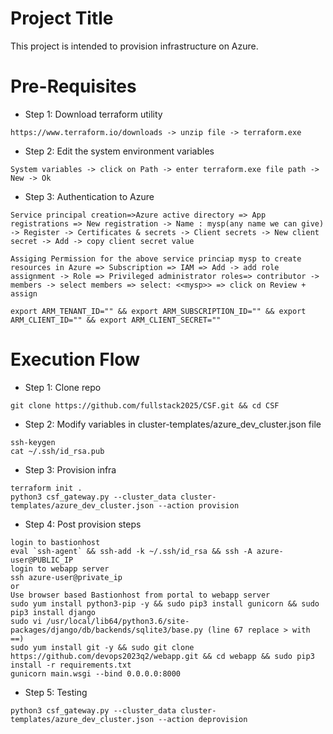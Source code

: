 # Project Title
This project is intended to provision infrastructure on Azure.
# Pre-Requisites
* Step 1: Download terraform utility
```
https://www.terraform.io/downloads -> unzip file -> terraform.exe
```
* Step 2: Edit the system environment variables
```
System variables -> click on Path -> enter terraform.exe file path -> New -> Ok 
```
* Step 3: Authentication to Azure
```
Service principal creation=>Azure active directory => App registrations => New registration -> Name : mysp(any name we can give) -> Register -> Certificates & secrets -> Client secrets -> New client secret -> Add -> copy client secret value

Assiging Permission for the above service princiap mysp to create resources in Azure => Subscription => IAM => Add -> add role assignment -> Role => Privileged administrator roles=> contributor -> members -> select members => select: <<mysp>> => click on Review + assign

export ARM_TENANT_ID="" && export ARM_SUBSCRIPTION_ID="" && export ARM_CLIENT_ID="" && export ARM_CLIENT_SECRET=""
```
# Execution Flow
* Step 1: Clone repo
```
git clone https://github.com/fullstack2025/CSF.git && cd CSF
```
* Step 2: Modify variables in cluster-templates/azure_dev_cluster.json file
```
ssh-keygen
cat ~/.ssh/id_rsa.pub
```
* Step 3: Provision infra
```
terraform init .
python3 csf_gateway.py --cluster_data cluster-templates/azure_dev_cluster.json --action provision
```
* Step 4: Post provision steps
```
login to bastionhost
eval `ssh-agent` && ssh-add -k ~/.ssh/id_rsa && ssh -A azure-user@PUBLIC_IP
login to webapp server
ssh azure-user@private_ip
or
Use browser based Bastionhost from portal to webapp server
sudo yum install python3-pip -y && sudo pip3 install gunicorn && sudo pip3 install django
sudo vi /usr/local/lib64/python3.6/site-packages/django/db/backends/sqlite3/base.py (line 67 replace > with ==)
sudo yum install git -y && sudo git clone https://github.com/devops2023q2/webapp.git && cd webapp && sudo pip3 install -r requirements.txt
gunicorn main.wsgi --bind 0.0.0.0:8000
```
* Step 5: Testing
```
python3 csf_gateway.py --cluster_data cluster-templates/azure_dev_cluster.json --action deprovision
```

